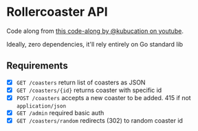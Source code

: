 # Rollercoaster API

Code along from [this code-along by @kubucation on youtube](https://www.youtube.com/watch?v=2v11Ym6Ct9Q).

Ideally, zero dependencies, it'll rely entirely on Go standard lib

## Requirements

* [x] `GET /coasters` return list of coasters as JSON
* [x] `GET /coasters/{id}` returns coaster with specific id
* [x] `POST /coasters` accepts a new coaster to be added. 415 if not `application/json`
* [x] `GET /admin` required basic auth
* [x] `GET /coasters/random` redirects (302) to random coaster id
